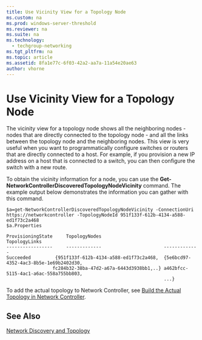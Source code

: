 ```yaml
---
title: Use Vicinity View for a Topology Node
ms.custom: na
ms.prod: windows-server-threshold
ms.reviewer: na
ms.suite: na
ms.technology: 
  - techgroup-networking
ms.tgt_pltfrm: na
ms.topic: article
ms.assetid: 8fa1e77c-6f03-42a2-aa7a-11a54e20ae63
author: vhorne
---
```

# Use Vicinity View for a Topology Node
The vicinity view for a topology node shows all the neighboring nodes \- nodes that are directly connected to the topology node \- and all the links between the topology node and the neighboring nodes. This view is very useful when you want to programmatically configure switches or routers that are directly connected to a host. For example, if you provision a new IP address on a host that is connected to a switch, you can then configure the switch with a new route.  
  
To obtain the vicinity information for a node, you can use the **Get\-NetworkControllerDiscoveredTopologyNodeVicinity** command. The example output below demonstrates the information you can gather with this command.  
  
```  
$a=get-NetworkControllerDiscoveredTopologyNodeVicinity -ConnectionUri https://networkcontroller -TopologyNodeId 951f133f-612b-4134-a588-ed1f73c2a468  
$a.Properties  
  
ProvisioningState     TopologyNodes                       TopologyLinks  
-----------------     -------------                       -------------  
Succeeded         {951f133f-612b-4134-a588-ed1f73c2a468,  {5e6bcd97-4352-4ac3-8b5e-1e69b2402d30,   
                 fc284b32-38ba-47d2-a67a-6443d3938bb1,..} a462bfcc-5115-4ac1-a6ac-558a755bb803,  
                                                          ...}  
```  
  
To add the actual topology to Network Controller, see [Build the Actual Topology in Network Controller](../Topic/Build-the-Actual-Topology-in-Network-Controller.md).  
  
## See Also  
[Network Discovery and Topology](../Topic/Network-Discovery-and-Topology.md)  
  
